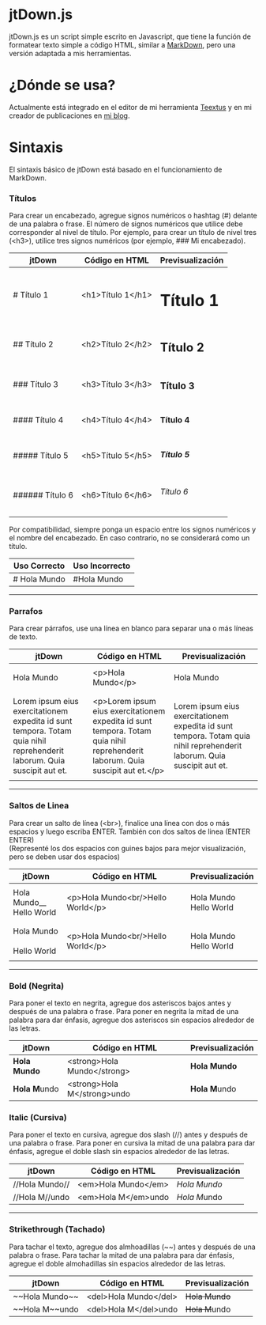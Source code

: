 # jtDown.js

jtDown.js es un script simple escrito en Javascript, que tiene la función de formatear texto simple a código HTML, similar a [MarkDown](https://www.markdownguide.org/), pero una versión adaptada a mis herramientas.

# ¿Dónde se usa?

Actualmente está integrado en el editor de mi herramienta [Teextus](https://javiertinc.cl/teextus) y en mi creador de publicaciones en [mi blog](https://javiertinc.cl/blog).

# Sintaxis

El sintaxis básico de jtDown está basado en el funcionamiento de MarkDown.

### Títulos

Para crear un encabezado, agregue signos numéricos o hashtag (#) delante de una palabra o frase. El número de signos numéricos que utilice debe corresponder al nivel de título. Por ejemplo, para crear un título de nivel tres (\<h3>), utilice tres signos numéricos (por ejemplo, ### Mi encabezado).

| jtDown | Código en HTML | Previsualización |
|---|---|---|
| # Título 1 | \<h1>Título 1\</h1> | <h1>Título 1</h1> | 
| ## Título 2 | \<h2>Título 2\</h2> | <h2>Título 2</h2> |
| ### Título 3 | \<h3>Título 3\</h3> | <h3>Título 3</h3> |
| #### Título 4 | \<h4>Título 4\</h4> | <h4>Título 4</h4> |
| ##### Título 5 | \<h5>Título 5\</h5> | <h5>Título 5</h5> |
| ###### Título 6 | \<h6>Título 6\</h6> | <h6>Título 6</h6> |

Por compatibilidad, siempre ponga un espacio entre los signos numéricos y el nombre del encabezado. En caso contrario, no se considerará como un título.

| Uso Correcto | Uso Incorrecto |
| --- | --- |
| # Hola Mundo | #Hola Mundo |

---

### Parrafos

Para crear párrafos, use una línea en blanco para separar una o más líneas de texto.

| jtDown | Código en HTML | Previsualización |
|---|---|---|
| Hola Mundo | \<p>Hola Mundo\</p> | <p>Hola Mundo</p> |
| Lorem ipsum eius exercitationem expedita id sunt tempora. Totam quia nihil reprehenderit laborum. Quia suscipit aut et. | \<p>Lorem ipsum eius exercitationem expedita id sunt tempora. Totam quia nihil reprehenderit laborum. Quia suscipit aut et.\</p> | <p>Lorem ipsum eius exercitationem expedita id sunt tempora. Totam quia nihil reprehenderit laborum. Quia suscipit aut et.</p> |

---

### Saltos de Linea

Para crear un salto de línea (\<br>), finalice una línea con dos o más espacios y luego escriba ENTER.
También con dos saltos de linea (ENTER ENTER)  
(Representé los dos espacios con guines bajos para mejor visualización, pero se deben usar dos espacios)

| jtDown | Código en HTML | Previsualización |
|---|---|---|
| Hola Mundo__<br/>Hello World | \<p>Hola Mundo\<br/>Hello World\</p> | <p>Hola Mundo<br/>Hello World</p> |
| Hola Mundo<br/><br/>Hello World | \<p>Hola Mundo\<br/>Hello World\</p> | <p>Hola Mundo<br/>Hello World</p> |

---

### Bold (Negrita)

Para poner el texto en negrita, agregue dos asteriscos bajos antes y después de una palabra o frase. Para poner en negrita la mitad de una palabra para dar énfasis, agregue dos asteriscos sin espacios alrededor de las letras.


| jtDown | Código en HTML | Previsualización |
|---|---|---|
| **Hola Mundo** | \<strong>Hola Mundo\</strong> | <strong>Hola Mundo</strong> |
| **Hola M**undo | \<strong>Hola M\</strong>undo | <strong>Hola M</strong>undo |


### Italic (Cursiva)

Para poner el texto en cursiva, agregue dos slash (//) antes y después de una palabra o frase. Para poner en cursiva la mitad de una palabra para dar énfasis, agregue el doble slash sin espacios alrededor de las letras.


| jtDown | Código en HTML | Previsualización |
|---|---|---|
| //Hola Mundo// | \<em>Hola Mundo\</em> | <em>Hola Mundo</em> |
| //Hola M//undo | \<em>Hola M\</em>undo | <em>Hola M</em>undo |

---

### Strikethrough (Tachado)

Para tachar el texto, agregue dos almhoadillas (\~~) antes y después de una palabra o frase. Para tachar la mitad de una palabra para dar énfasis, agregue el doble almohadillas sin espacios alrededor de las letras.


| jtDown | Código en HTML | Previsualización |
|---|---|---|
| \~~Hola Mundo\~~ | \<del>Hola Mundo\</del> | <del>Hola Mundo</del> |
| \~~Hola M\~~undo | \<del>Hola M\</del>undo | <del>Hola M</del>undo |
